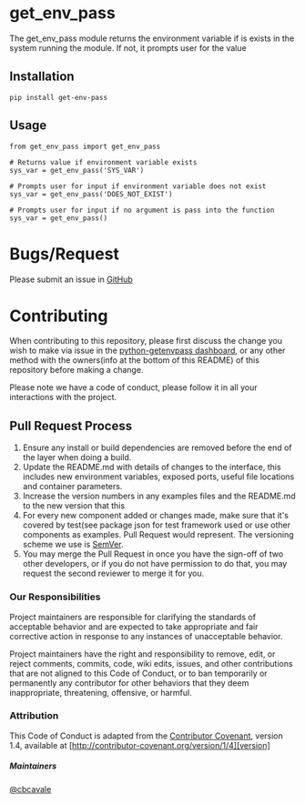 # get_env_pass

The get_env_pass module returns the environment variable if is exists in the system running the module. If not, it prompts user for the value

## Installation

`pip install get-env-pass`

## Usage

```
from get_env_pass import get_env_pass

# Returns value if environment variable exists
sys_var = get_env_pass('SYS_VAR')

# Prompts user for input if environment variable does not exist
sys_var = get_env_pass('DOES_NOT_EXIST')

# Prompts user for input if no argument is pass into the function
sys_var = get_env_pass()
```

# Bugs/Request

Please submit an issue in [GitHub](https://github.ibm.com/cbcavale/python-getenvpass/issues/new)

# Contributing

When contributing to this repository, please first discuss the change you wish to make via issue in the [python-getenvpass dashboard](https://github.ibm.com/cbcavale/python-getenvpass/issues), or any other method with the owners(info at the bottom of this README) of this repository before making a change. 

Please note we have a code of conduct, please follow it in all your interactions with the project.

## Pull Request Process

1. Ensure any install or build dependencies are removed before the end of the layer when doing a 
   build.
2. Update the README.md with details of changes to the interface, this includes new environment 
   variables, exposed ports, useful file locations and container parameters.
3. Increase the version numbers in any examples files and the README.md to the new version that this
4. For every new component added or changes made, make sure that it's covered by test(see package json for test framework used or use other components as examples.
   Pull Request would represent. The versioning scheme we use is [SemVer](http://semver.org/).
5. You may merge the Pull Request in once you have the sign-off of two other developers, or if you 
   do not have permission to do that, you may request the second reviewer to merge it for you.

### Our Responsibilities

Project maintainers are responsible for clarifying the standards of acceptable
behavior and are expected to take appropriate and fair corrective action in
response to any instances of unacceptable behavior.

Project maintainers have the right and responsibility to remove, edit, or
reject comments, commits, code, wiki edits, issues, and other contributions
that are not aligned to this Code of Conduct, or to ban temporarily or
permanently any contributor for other behaviors that they deem inappropriate,
threatening, offensive, or harmful.

### Attribution

This Code of Conduct is adapted from the [Contributor Covenant][homepage], version 1.4,
available at [http://contributor-covenant.org/version/1/4][version]

[homepage]: http://contributor-covenant.org
[version]: http://contributor-covenant.org/version/1/4/

##### Maintainers
[@cbcavale](https://github.ibm.com/cbcavale)

